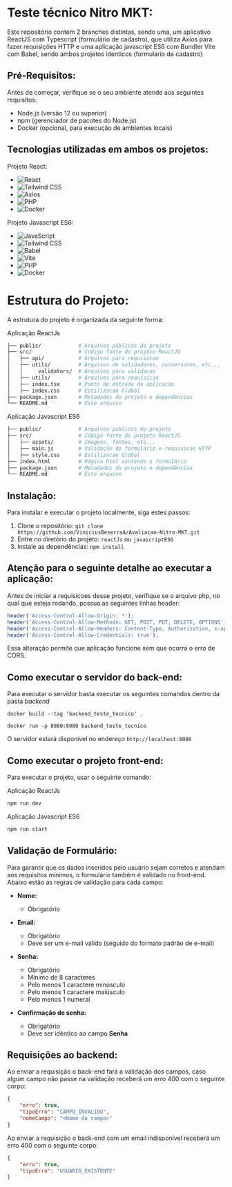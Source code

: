 # Teste técnico Nitro MKT:

Este repositório contem 2 branches distintas, sendo uma, um aplicativo ReactJS com Typescript (formulário de cadastro), que utiliza Axios para fazer requisições HTTP e uma aplicação javascript ES6 com Bundler Vite com Babel, sendo ambos projetos identicos (formulario de cadastro)

## Pré-Requisitos:

Antes de começar, verifique se o seu ambiente atende aos seguintes requisitos:

- Node.js (versão 12 ou superior)
- npm (gerenciador de pacotes do Node.js)
- Docker (opcional, para execução de ambientes locais)

## Tecnologias utilizadas em ambos os projetos:

 Projeto React:
- ![React](https://img.shields.io/badge/-React-%2361DAFB?logo=react&logoColor=white&style=flat)
- ![Tailwind CSS](https://img.shields.io/badge/-Tailwind_CSS-%2338B2AC?logo=tailwind-css&logoColor=white&style=flat)
- ![Axios](https://img.shields.io/badge/-Axios-%23239AD6?logo=axios&logoColor=white&style=flat)
- ![PHP](https://img.shields.io/badge/-PHP-%23777BB4?logo=php&logoColor=white&style=flat)
- ![Docker](https://img.shields.io/badge/-Docker-%232496ED?logo=docker&logoColor=white&style=flat)

Projeto Javascript ES6:
- ![JavaScript](https://img.shields.io/badge/-JavaScript-%23F7DF1E?logo=javascript&logoColor=black&style=flat)
- ![Tailwind CSS](https://img.shields.io/badge/-Tailwind_CSS-%2338B2AC?logo=tailwind-css&logoColor=white&style=flat)
- ![Babel](https://img.shields.io/badge/-Babel-%23F9DC3E?logo=babel&logoColor=white&style=flat)
- ![Vite](https://img.shields.io/badge/-Vite-%2300C4CC?logo=vite&logoColor=white&style=flat)
- ![PHP](https://img.shields.io/badge/-PHP-%23777BB4?logo=php&logoColor=white&style=flat)
- ![Docker](https://img.shields.io/badge/-Docker-%232496ED?logo=docker&logoColor=white&style=flat)

# Estrutura do Projeto:
A estrutura do projeto é organizada da seguinte forma:

Aplicação ReactJs
```bash 
├── public/            # Arquivos públicos do projeto
├── src/               # Código fonte do projeto ReactJS
│   ├── api/           # Arquivos para requisicao   
│   ├── utils/         # Arquivos de validadores, conversores, etc..,
│   │     validators/  # Arquivos para validacao   
│   ├── utils/         # Arquivos para requisicao   
│   ├── index.tsx      # Ponto de entrada da aplicação
│   ├── index.css      # Estilizacao Global
├── package.json       # Metadados do projeto e dependências
└── README.md          # Este arquivo
```
Aplicação Javascript ES6
```bash 
├── public/            # Arquivos públicos do projeto
├── src/               # Código fonte do projeto ReactJS
│   ├── assets/        # Imagens, fontes, etc...   
│   ├── main.js        # Validação do formulário e requisicao HTTP
│   ├── style.css      # Estilizacao Global
├── index.html         # Página html contendo o formulário
├── package.json       # Metadados do projeto e dependências
└── README.md          # Este arquivo
```

## Instalação:

Para instalar e executar o projeto localmente, siga estes passos:

1. Clone o repositório: `git clone https://github.com/ViniciusBeserraA/Avaliacao-Nitro-MKT.git`
2. Entre no diretório do projeto: `reactJs` ou `javascriptES6`
3. Instale as dependências: `npm install`

## Atenção para o seguinte detalhe ao executar a aplicação:

Antes de iniciar a requisicoes desse projeto, verifique se o arquivo php, no qual que esteja rodando, possua as seguintes linhas header:
```javascript
header('Access-Control-Allow-Origin: *');
header('Access-Control-Allow-Methods: GET, POST, PUT, DELETE, OPTIONS');
header('Access-Control-Allow-Headers: Content-Type, Authorization, x-api-key');
header('Access-Control-Allow-Credentials: true');
```
Essa alteração permite que aplicação funcione sem que ocorra o erro de CORS.

## Como executar o servidor do back-end:
Para executar o servidor basta executar os seguintes comandos dentro da pasta _backend_
```
docker build --tag 'backend_teste_tecnico' .
```
```
docker run -p 8080:8080 backend_teste_tecnico
```

O servidor estará disponível no endereço ``http://localhost:8080``

## Como executar o projeto front-end: 
Para executar o projeto, usar o seguinte comando:

Aplicação ReactJs
```bash 
npm run dev
```
Aplicação Javascript ES6
```bash 
npm run start
```

## Validação de Formulário:
Para garantir que os dados inseridos pelo usuário sejam corretos e atendam aos requisitos mínimos, o formulário também é validado no front-end. Abaixo estão as regras de validação para cada campo:

- **Nome:**
  - Obrigatório

- **Email:**
  - Obrigatório
  - Deve ser um e-mail válido (seguido do formato padrão de e-mail)

- **Senha:**
  - Obrigatório
  - Mínimo de 8 caracteres
  - Pelo menos 1 caractere minúsculo
  - Pelo menos 1 caractere maiúsculo
  - Pelo menos 1 numeral

- **Confirmação de senha:**
  - Obrigatório
  - Deve ser idêntico ao campo **Senha**


## Requisições ao backend:
Ao enviar a requisição o back-end fará a validação dos campos, caso algum campo não passe na validação receberá um erro 400 com o seguinte corpo:
```json
{
    "erro": true,
    "tipoErro": "CAMPO_INVALIDO",
    "nomeCampo": "<Nome do campo>"
}
```

Ao enviar a requisição o back-end com um email indisponível receberá um erro 400 com o seguinte corpo:
```json
{
    "erro": true,
    "tipoErro": "USUARIO_EXISTENTE"
}
```
